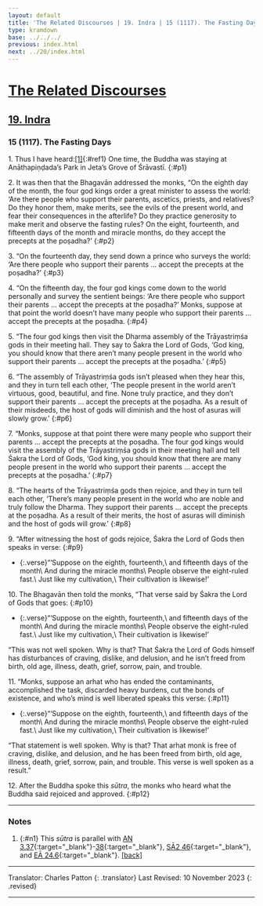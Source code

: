 ```yaml
---
layout: default
title: 'The Related Discourses | 19. Indra | 15 (1117). The Fasting Days'
type: kramdown
base: ../../../
previous: index.html
next: ../20/index.html
---
```


# [The Related Discourses](../index.html)
## [19. Indra](index.html)
### 15 (1117). The Fasting Days

1\. Thus I have heard:[\[1\]](#n1){:#ref1} One time, the Buddha was staying at Anāthapiṇḍada’s Park in Jeta’s Grove of Śrāvastī.
{:#p1}

2\. It was then that the Bhagavān addressed the monks, “On the eighth day of the month, the four god kings order a great minister to assess the world: ‘Are there people who support their parents, ascetics, priests, and relatives? Do they honor them, make merits, see the evils of the present world, and fear their consequences in the afterlife? Do they practice generosity to make merit and observe the fasting rules? On the eight, fourteenth, and fifteenth days of the month and miracle months, do they accept the precepts at the poṣadha?’
{:#p2}

3\. “On the fourteenth day, they send down a prince who surveys the world: ‘Are there people who support their parents … accept the precepts at the poṣadha?’
{:#p3}

4\. “On the fifteenth day, the four god kings come down to the world personally and survey the sentient beings: ‘Are there people who support their parents … accept the precepts at the poṣadha?’ Monks, suppose at that point the world doesn’t have many people who support their parents … accept the precepts at the poṣadha.
{:#p4}

5\. “The four god kings then visit the Dharma assembly of the Trāyastriṃśa gods in their meeting hall. They say to Śakra the Lord of Gods, ‘God king, you should know that there aren’t many people present in the world who support their parents … accept the precepts at the poṣadha.’
{:#p5}

6\. “The assembly of Trāyastriṃśa gods isn’t pleased when they hear this, and they in turn tell each other, ‘The people present in the world aren’t virtuous, good, beautiful, and fine. None truly practice, and they don’t support their parents … accept the precepts at the poṣadha. As a result of their misdeeds, the host of gods will diminish and the host of asuras will slowly grow.’
{:#p6}

7\. “Monks, suppose at that point there were many people who support their parents … accept the precepts at the poṣadha. The four god kings would visit the assembly of the Trāyastriṃśa gods in their meeting hall and tell Śakra the Lord of Gods, ‘God king, you should know that there are many people present in the world who support their parents … accept the precepts at the poṣadha.’
{:#p7}

8\. “The hearts of the Trāyastriṃśa gods then rejoice, and they in turn tell each other, ‘There’s many people present in the world who are noble and truly follow the Dharma. They support their parents … accept the precepts at the poṣadha. As a result of their merits, the host of asuras will diminish and the host of gods will grow.’
{:#p8}

9\. “After witnessing the host of gods rejoice, Śakra the Lord of Gods then speaks in verse:
{:#p9}

* {:.verse}“‘Suppose on the eighth, fourteenth,\\
and fifteenth days of the month\\
And during the miracle months\\
People observe the eight-ruled fast.\\
Just like my cultivation,\\
Their cultivation is likewise!’

10\. The Bhagavān then told the monks, “That verse said by Śakra the Lord of Gods that goes:
{:#p10}

* {:.verse}“‘Suppose on the eighth, fourteenth,\\
and fifteenth days of the month\\
And during the miracle months\\
People observe the eight-ruled fast.\\
Just like my cultivation,\\
Their cultivation is likewise!’

“This was not well spoken. Why is that? That Śakra the Lord of Gods himself has disturbances of craving, dislike, and delusion, and he isn’t freed from birth, old age, illness, death, grief, sorrow, pain, and trouble.

11\. “Monks, suppose an arhat who has ended the contaminants, accomplished the task, discarded heavy burdens, cut the bonds of existence, and who’s mind is well liberated speaks this verse:
{:#p11}

* {:.verse}“‘Suppose on the eighth, fourteenth,\\
and fifteenth days of the month\\
And during the miracle months\\
People observe the eight-ruled fast.\\
Just like my cultivation,\\
Their cultivation is likewise!’

“That statement is well spoken. Why is that? That arhat monk is free of craving, dislike, and delusion, and he has been freed from birth, old age, illness, death, grief, sorrow, pain, and trouble. This verse is well spoken as a result.”

12\. After the Buddha spoke this <em>sūtra</em>, the monks who heard what the Buddha said rejoiced and approved.
{:#p12}

---

### Notes

1. {:#n1} This <em>sūtra</em> is parallel with [AN 3.37](https://suttacentral.net/an3.37){:target="_blank"}-[38](https://suttacentral.net/an3.38){:target="_blank"}, [SĀ2 46](../../samyukta2/SA2_46.html){:target="_blank"}, and [EĀ 24.6](../../ekottarika/24/EA_24_06.html){:target="_blank"}. [\[back\]](#ref1)

---

Translator: Charles Patton
{: .translator}
Last Revised: 10 November 2023
{: .revised}

---